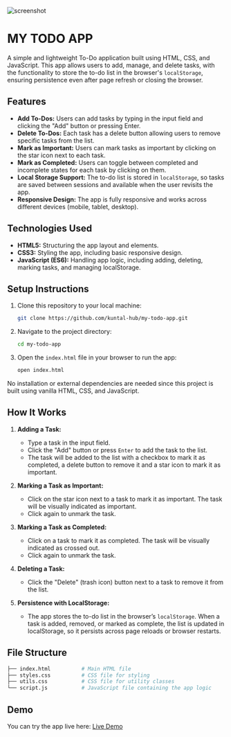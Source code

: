 ﻿![screenshot](<https://portfolio-v2-sigma-eight-85.vercel.app/Screenshot%20(113)-min%20(1).png>)

# MY TODO APP

A simple and lightweight To-Do application built using HTML, CSS, and JavaScript. This app allows users to add, manage, and delete tasks, with the functionality to store the to-do list in the browser's `localStorage`, ensuring persistence even after page refresh or closing the browser.

## Features

- **Add To-Dos:** Users can add tasks by typing in the input field and clicking the "Add" button or pressing Enter.
- **Delete To-Dos:** Each task has a delete button allowing users to remove specific tasks from the list.
- **Mark as Important:** Users can mark tasks as important by clicking on the star icon next to each task.
- **Mark as Completed:** Users can toggle between completed and incomplete states for each task by clicking on them.
- **Local Storage Support:** The to-do list is stored in `localStorage`, so tasks are saved between sessions and available when the user revisits the app.
- **Responsive Design:** The app is fully responsive and works across different devices (mobile, tablet, desktop).

## Technologies Used

- **HTML5:** Structuring the app layout and elements.
- **CSS3:** Styling the app, including basic responsive design.
- **JavaScript (ES6):** Handling app logic, including adding, deleting, marking tasks, and managing localStorage.

## Setup Instructions

1. Clone this repository to your local machine:

   ```bash
   git clone https://github.com/kuntal-hub/my-todo-app.git
   ```

2. Navigate to the project directory:

   ```bash
   cd my-todo-app
   ```

3. Open the `index.html` file in your browser to run the app:
   ```bash
   open index.html
   ```

No installation or external dependencies are needed since this project is built using vanilla HTML, CSS, and JavaScript.

## How It Works

1. **Adding a Task:**
   - Type a task in the input field.
   - Click the "Add" button or press `Enter` to add the task to the list.
   - The task will be added to the list with a checkbox to mark it as completed, a delete button to remove it and a star icon to mark it as important.
2. **Marking a Task as Important:**

   - Click on the star icon next to a task to mark it as important. The task will be visually indicated as important.
   - Click again to unmark the task.

3. **Marking a Task as Completed:**

   - Click on a task to mark it as completed. The task will be visually indicated as crossed out.
   - Click again to unmark the task.

4. **Deleting a Task:**

   - Click the "Delete" (trash icon) button next to a task to remove it from the list.

5. **Persistence with LocalStorage:**
   - The app stores the to-do list in the browser’s `localStorage`. When a task is added, removed, or marked as complete, the list is updated in localStorage, so it persists across page reloads or browser restarts.

## File Structure

```bash
├── index.html          # Main HTML file
├── styles.css          # CSS file for styling
├── utils.css           # CSS file for utility classes
└── script.js           # JavaScript file containing the app logic
```

## Demo

You can try the app live here: [Live Demo](https://kuntal-hub.github.io/my-todo-app/)

